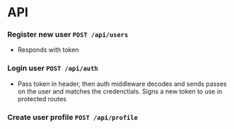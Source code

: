 # API

### Register new user `POST /api/users`

- Responds with token

### Login user `POST /api/auth`

- Pass token in header, then auth middleware decodes and sends passes on the user and matches the credenctials. Signs a new token to use in protected routes

### Create user profile `POST /api/profile`
